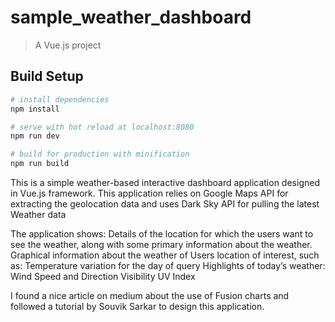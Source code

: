 # sample_weather_dashboard

> A Vue.js project

## Build Setup

``` bash
# install dependencies
npm install

# serve with hot reload at localhost:8080
npm run dev

# build for production with minification
npm run build
```
This is a simple weather-based interactive dashboard application designed in Vue.js framework.
This application relies on Google Maps API for extracting the geolocation data and uses Dark Sky API 
for pulling the latest Weather data

The application shows:
  Details of the location for which the users want to see the weather, along with some primary information about the weather.
  Graphical information about the weather of Users location of interest, such as:
      Temperature variation for the day of query
      Highlights of today’s weather:
      Wind Speed and Direction
      Visibility
      UV Index
      
 I found a nice article on medium about the use of Fusion charts and followed a tutorial by Souvik Sarkar to design this application.
